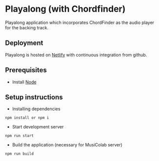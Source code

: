 # Playalong (with Chordfinder)

Playalong application which incorporates ChordFinder as the audio player for the backing track.

## Deployment
Playalong is hosted on [Netlify](https://playalong3.netlify.app/) with continuous integration from github.

## Prerequisites
* Install [Node](https://nodejs.org/en/download)

## Setup instructions

* Installing dependencies 
```
npm install or npm i
```

* Start development server
```
npm run start
```

* Build the application (necessary for MusiColab server)
```
npm run build
```
